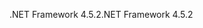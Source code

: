 <span data-ttu-id="8a063-101">.NET Framework 4.5.2</span><span class="sxs-lookup"><span data-stu-id="8a063-101">.NET Framework 4.5.2</span></span>